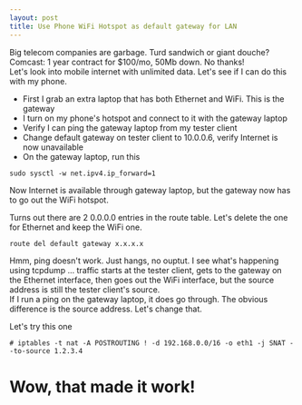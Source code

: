 ```yaml
---
layout: post
title: Use Phone WiFi Hotspot as default gateway for LAN
---
```

Big telecom companies are garbage.  Turd sandwich or giant douche?  
Comcast: 1 year contract for $100/mo, 50Mb down.  No thanks!  
Let's look into mobile internet with unlimited data.  Let's see if I can do this with my phone.  
  
* First I grab an extra laptop that has both Ethernet and WiFi.  This is the gateway
* I turn on my phone's hotspot and connect to it with the gateway laptop
* Verify I can ping the gateway laptop from my tester client
* Change default gateway on tester client to 10.0.0.6, verify Internet is now unavailable
* On the gateway laptop, run this
  
~~~
sudo sysctl -w net.ipv4.ip_forward=1
~~~
  
Now Internet is available through gateway laptop, but the gateway now has to go out the WiFi hotspot.
  
Turns out there are 2 0.0.0.0 entries in the route table.  Let's delete the one for Ethernet and keep the WiFi one.
  
~~~
route del default gateway x.x.x.x
~~~
  
  
Hmm, ping doesn't work.  Just hangs, no ouptut.  I see what's happening using tcpdump ... traffic starts at the tester client, gets to the gateway on the Ethernet interface, then goes out the WiFi interface, but the source address is still the tester client's source.  
If I run a ping on the gateway laptop, it does go through.  The obvious difference is the source address.  Let's change that.  
 
Let's try this one
~~~
# iptables -t nat -A POSTROUTING ! -d 192.168.0.0/16 -o eth1 -j SNAT --to-source 1.2.3.4
~~~ 
  
# Wow, that made it work!
